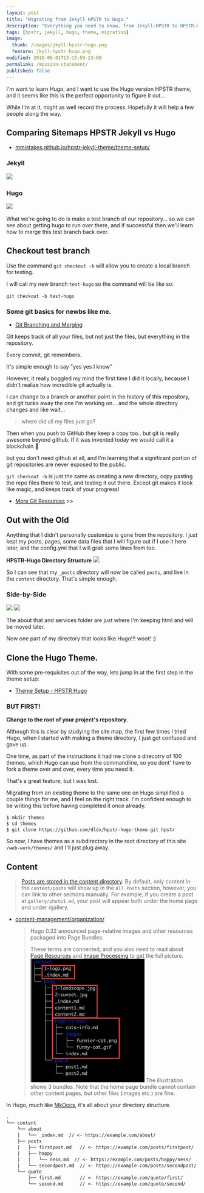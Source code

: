 ```yaml
---
layout: post
title: "Migrating from Jekyll HPSTR to Hugo."
description: "Everything you need to know, from Jekyll-HPSTR to HPSTR-Hugo."
tags: [hpstr, jekyll, hugo, theme, migration]
image:
  thumb: /images/jkyll-hpstr-hugo.png
  feature: jkyll-hpstr-hugo.png
modified: 2019-06-01T13:15:59-23:00
permalink: /mission-statement/
published: false
---
```


I'm want to learn Hugo, and I want to use the Hugo version HPSTR theme, and it seems like this is the perfect opportunity to figure it out... 

While I'm at it, might as well record the process. Hopefully it will help a few people along the way.

## Comparing Sitemaps HPSTR Jekyll vs Hugo
* [mmistakes.github.io/hpstr-jekyll-theme/theme-setup/](https://mmistakes.github.io/hpstr-jekyll-theme/theme-setup/)

### Jekyll
![](https://imgur.com/EBIdUUo.png)

### Hugo
![](https://imgur.com/nnI1lou.png)


What we're going to do is make a test branch of our repository... so we can see about getting hugo to run over there, and if successful then we'll learn how to merge this test branch back over.

## Checkout test branch

Use the command `git checkout -b` will allow you to create a local branch for testing.

I will call my new branch `test-hugo` so the command will be like so:

`git checkout -b test-hugo`

### Some git basics for newbs like me.

* [Git Branching and Merging](https://git-scm.com/book/id/v2/Git-Branching-Basic-Branching-and-Merging)

Git keeps track of all your files, but not just the files, but everything in the repository. 

Every commit, git remembers.

It's simple enough to say "yes yes I know"

However, it really boggled my mind the first time I did it locally, because I didn't realize how incredible git actually is.

I can change to a branch or another point in the history of this repository, and git tucks away the one I'm working on... and the whole directory changes and like wait... 

>where did all my files just go? 

Then when you push to GitHub they keep a copy too.. but git is really awesome beyond github. If it was invented today we would call it a blockchain :rofl:

but you don't need github at all, and I'm learning that a significant portion of git repositories are never exposed to the public. 

`git checkout -b` is just the same as creating a new directory, copy pasting the repo files there to test, and testing it out there. Except git makes it look like magic, and keeps track of your progress!

* [More Git Resources](https://infominer.id/web-work/github-pages-starter-pack/#git) >>

## Out with the Old

Anything that I didn't personally customize is gone from the repository. I just kept my posts, pages, some data files that I will figure out if I use it here later, and the config.yml that I will grab some lines from too. 


**HPSTR-Hugo Directory Structure**
![](https://imgur.com/nnI1lou.png)


So I can see that my `_posts` directory will now be called `posts`, and live in the `content` directory. That's simple enough.

### Side-by-Side

![](https://imgur.com/pjmxjDT.png) ![](https://imgur.com/Y9YDq42.png)

The about that  and services folder are just where I'm keeping html and will be moved later. 

Now one part of my directory that looks like Hugo!!! woot! :)


## Clone the Hugo Theme.

With some pre-requisites out of the way, lets jump in at the first step in the theme setup:

* [Theme Setup - HPSTR Hugo](https://dldx.org/hpstr-hugo-theme/theme-setup/)

### BUT FIRST!

**Change to the root of your project's repository.**

Although this is clear by studying the site map, the first few times I tried Hugo, when I started with making a theme directory, I just got confused and gave up.

One time, as part of the instructions it had me clone a direcotry of 100 themes, which Hugo can use from the commandline, so you dont' have to fork a theme over and over, every time you need it.

That's a great feature, but I was lost.

Migrating from an existing theme to the same one on Hugo simplified a couple things for me, and I feel on the right track. I'm confident enough to be writing this before having completed it once already.

```
$ mkdir themes
$ cd themes
$ git clone https://github.com/dldx/hpstr-hugo-theme.git hpstr
```

So now, I have themes as a subdirectory in the root directory of this site `/web-work/themes/` and I'll just plug away.



## Content

>[Posts are stored in the content directory](https://dldx.org/hpstr-hugo-theme/theme-setup/#adding-new-content:b8b08bb87737c3c5c8e714d4f8821e60). By default, only content in the `content/posts` will show up in the `All Posts` section, however, you can link to other sections manually. For example, if you create a post at `gallery/photo1.md`, your post will appear both under the home page and under /gallery.


* [content-management/organization/](https://gohugo.io/content-management/organization/)
  >Hugo 0.32 announced page-relative images and other resources packaged into Page Bundles.
  >
  >These terms are connected, and you also need to read about [Page Resources](https://gohugo.io/content-management/page-resources/) and [Image Processing](https://gohugo.io/content-management/image-processing/) to get the full picture.
  ![](/1-featured-content-bundles.png)
  >The illustration shows 3 bundles. Note that the home page bundle cannot contain other content pages, but other files (images etc.) are fine.


In Hugo, much like [MkDocs](https://infominer.id/web-work/static-site-generators/#mkdocs), it's all about your directory structure.

```
.
└── content
    └── about
    |   └── _index.md  // <- https://example.com/about/
    ├── posts
    |   ├── firstpost.md   // <- https://example.com/posts/firstpost/
    |   ├── happy
    |   |   └── ness.md  // <- https://example.com/posts/happy/ness/
    |   └── secondpost.md  // <- https://example.com/posts/secondpost/
    └── quote
        ├── first.md       // <- https://example.com/quote/first/
        └── second.md      // <- https://example.com/quote/second/
```



